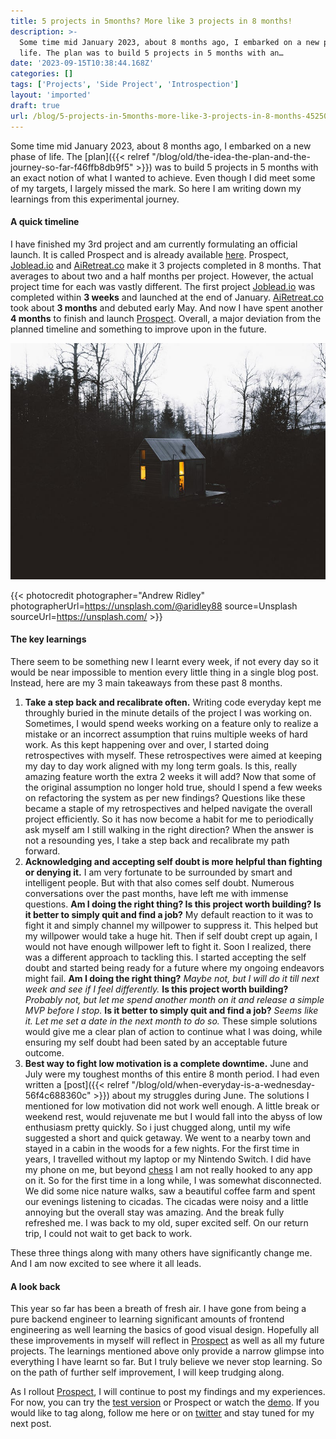 ```yaml
---
title: 5 projects in 5months? More like 3 projects in 8 months!
description: >-
  Some time mid January 2023, about 8 months ago, I embarked on a new phase of
  life. The plan was to build 5 projects in 5 months with an…
date: '2023-09-15T10:38:44.168Z'
categories: []
tags: ['Projects', 'Side Project', 'Introspection']
layout: 'imported'
draft: true
url: /blog/5-projects-in-5months-more-like-3-projects-in-8-months-452505877f1b
---
```


Some time mid January 2023, about 8 months ago, I embarked on a new phase of life. The [plan]({{< relref "/blog/old/the-idea-the-plan-and-the-journey-so-far-f46ffb8db9f5" >}}) was to build 5 projects in 5 months with an exact notion of what I wanted to achieve. Even though I did meet some of my targets, I largely missed the mark. So here I am writing down my learnings from this experimental journey.

#### A quick timeline

I have finished my 3rd project and am currently formulating an official launch. It is called Prospect and is already available [here](https://prospect.fit). Prospect, [Joblead.io](https://www.joblead.io/) and [AiRetreat.co](https://airetreat.co/) make it 3 projects completed in 8 months. That averages to about two and a half months per project. However, the actual project time for each was vastly different. The first project [Joblead.io](https://www.joblead.io/) was completed within **3 weeks** and launched at the end of January. [AiRetreat.co](https://airetreat.co/) took about **3 months** and debuted early May. And now I have spent another **4 months** to finish and launch [Prospect](https://www.prospect.fit). Overall, a major deviation from the planned timeline and something to improve upon in the future.

![](0__FdA68JvrTphG3ttu.jpg)

{{< photocredit photographer="Andrew Ridley" photographerUrl=https://unsplash.com/@aridley88 source=Unsplash sourceUrl=https://unsplash.com/ >}}

#### The key learnings

There seem to be something new I learnt every week, if not every day so it would be near impossible to mention every little thing in a single blog post. Instead, here are my 3 main takeaways from these past 8 months.

1.  **Take a step back and recalibrate often.** Writing code everyday kept me throughly buried in the minute details of the project I was working on. Sometimes, I would spend weeks working on a feature only to realize a mistake or an incorrect assumption that ruins multiple weeks of hard work. As this kept happening over and over, I started doing retrospectives with myself. These retrospectives were aimed at keeping my day to day work aligned with my long term goals. Is this, really amazing feature worth the extra 2 weeks it will add? Now that some of the original assumption no longer hold true, should I spend a few weeks on refactoring the system as per new findings? Questions like these became a staple of my retrospectives and helped navigate the overall project efficiently. So it has now become a habit for me to periodically ask myself am I still walking in the right direction? When the answer is not a resounding yes, I take a step back and recalibrate my path forward.
2.  **Acknowledging and accepting self doubt is more helpful than fighting or denying it.** I am very fortunate to be surrounded by smart and intelligent people. But with that also comes self doubt. Numerous conversations over the past months, have left me with immense questions. **Am I doing the right thing? Is this project worth building? Is it better to simply quit and find a job?** My default reaction to it was to fight it and simply channel my willpower to suppress it. This helped but my willpower would take a huge hit. Then if self doubt crept up again, I would not have enough willpower left to fight it. Soon I realized, there was a different approach to tackling this. I started accepting the self doubt and started being ready for a future where my ongoing endeavors might fail. **Am I doing the right thing?** _Maybe not, but I will do it till next week and see if I feel differently._ **Is this project worth building?** _Probably not, but let me spend another month on it and release a simple MVP before I stop._ **Is it better to simply quit and find a job?** _Seems like it. Let me set a date in the next month to do so._ These simple solutions would give me a clear plan of action to continue what I was doing, while ensuring my self doubt had been sated by an acceptable future outcome.
3.  **Best way to fight low motivation is a complete downtime.** June and July were my toughest months of this entire 8 month period. I had even written a [post]({{< relref "/blog/old/when-everyday-is-a-wednesday-56f4c688360c" >}}) about my struggles during June. The solutions I mentioned for low motivation did not work well enough. A little break or weekend rest, would rejuvenate me but I would fall into the abyss of low enthusiasm pretty quickly. So i just chugged along, until my wife suggested a short and quick getaway. We went to a nearby town and stayed in a cabin in the woods for a few nights. For the first time in years, I travelled without my laptop or my Nintendo Switch. I did have my phone on me, but beyond [chess](https://chess.com) I am not really hooked to any app on it. So for the first time in a long while, I was somewhat disconnected. We did some nice nature walks, saw a beautiful coffee farm and spent our evenings listening to cicadas. The cicadas were noisy and a little annoying but the overall stay was amazing. And the break fully refreshed me. I was back to my old, super excited self. On our return trip, I could not wait to get back to work.

These three things along with many others have significantly change me. And I am now excited to see where it all leads.

#### A look back

This year so far has been a breath of fresh air. I have gone from being a pure backend engineer to learning significant amounts of frontend engineering as well learning the basics of good visual design. Hopefully all these improvements in myself will reflect in [Prospect](https://www.prospect.fit/) as well as all my future projects. The learnings mentioned above only provide a narrow glimpse into everything I have learnt so far. But I truly believe we never stop learning. So on the path of further self improvement, I will keep trudging along.

As I rollout [Prospect](https://www.prospect.fit/), I will continue to post my findings and my experiences. For now, you can try the [test version](https://www.prospect.fit/candidates?testMode=true) or Prospect or watch the [demo](https://www.prospect.fit/demo). If you would like to tag along, follow me here or on [twitter](https://twitter.com/vipulvpatil) and stay tuned for my next post.
